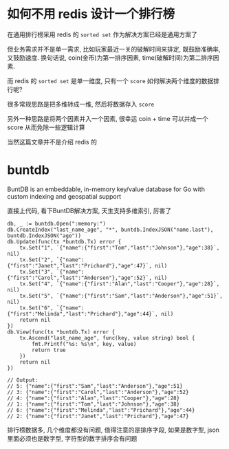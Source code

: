 # 如何不用 redis 设计一个排行榜

在通用排行榜采用 redis 的 `sorted set` 作为解决方案已经是通用方案了

但业务需求并不是单一需求, 比如玩家最近一关的破解时间来排定, 既鼓励准确率, 又鼓励速度. 换句话说, coin(金币)为第一排序因素, time(破解时间)为第二排序因素.

而 redis 的 `sorted set` 是单一维度, 只有一个 `score` 如何解决两个维度的数据排行呢?

很多常规思路是把多维转成一维, 然后将数据存入 `score`

另外一种思路是将两个因素并入一个因素, 很幸运 coin + time 可以并成一个 score 从而免除一些逻辑计算

当然这篇文章并不是介绍 redis 的

# buntdb

BuntDB is an embeddable, in-memory key/value database for Go with custom indexing and geospatial support

直接上代码, 看下BuntDB解决方案, 天生支持多维索引, 厉害了

```
db, _ := buntdb.Open(":memory:")
db.CreateIndex("last_name_age", "*", buntdb.IndexJSON("name.last"), buntdb.IndexJSON("age"))
db.Update(func(tx *buntdb.Tx) error {
	tx.Set("1", `{"name":{"first":"Tom","last":"Johnson"},"age":38}`, nil)
	tx.Set("2", `{"name":{"first":"Janet","last":"Prichard"},"age":47}`, nil)
	tx.Set("3", `{"name":{"first":"Carol","last":"Anderson"},"age":52}`, nil)
	tx.Set("4", `{"name":{"first":"Alan","last":"Cooper"},"age":28}`, nil)
	tx.Set("5", `{"name":{"first":"Sam","last":"Anderson"},"age":51}`, nil)
	tx.Set("6", `{"name":{"first":"Melinda","last":"Prichard"},"age":44}`, nil)
	return nil
})
db.View(func(tx *buntdb.Tx) error {
	tx.Ascend("last_name_age", func(key, value string) bool {
		fmt.Printf("%s: %s\n", key, value)
		return true
	})
	return nil
})

// Output:
// 5: {"name":{"first":"Sam","last":"Anderson"},"age":51}
// 3: {"name":{"first":"Carol","last":"Anderson"},"age":52}
// 4: {"name":{"first":"Alan","last":"Cooper"},"age":28}
// 1: {"name":{"first":"Tom","last":"Johnson"},"age":38}
// 6: {"name":{"first":"Melinda","last":"Prichard"},"age":44}
// 2: {"name":{"first":"Janet","last":"Prichard"},"age":47}

```

排行榜数据多, 几个维度都没有问题, 值得注意的是排序字段, 如果是数字型, json 里面必须也是数字型, 字符型的数字排序会有问题

